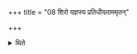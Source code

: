 +++
title = "08 शिरो यज्ञस्य प्रतिधीयताममृतन्"

+++

<details><summary>थिते</summary>

8. With śiro yajñasya pratidhīyatām... both of them, each reciting this verse, offer (a libation of ghee) in the Āgnīdhra (fire-hearth).   
</details>
